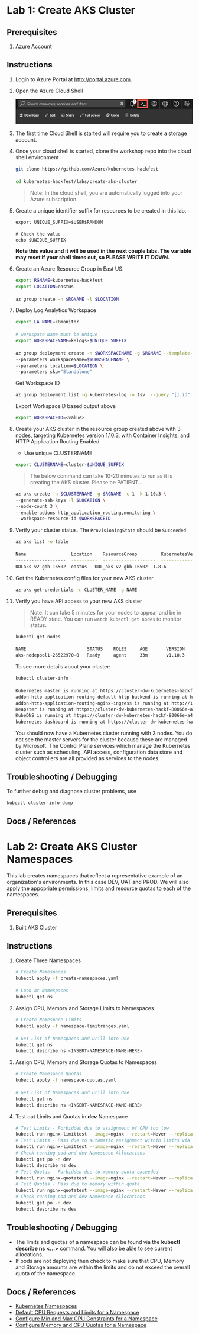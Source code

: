 # Lab 1: Create AKS Cluster

## Prerequisites 

1. Azure Account

## Instructions

1. Login to Azure Portal at http://portal.azure.com.
2. Open the Azure Cloud Shell

    ![Azure Cloud Shell](img-cloud-shell.png "Azure Cloud Shell")

3. The first time Cloud Shell is started will require you to create a storage account.

4. Once your cloud shell is started, clone the workshop repo into the cloud shell environment
    ```bash
    git clone https://github.com/Azure/kubernetes-hackfest

    cd kubernetes-hackfest/labs/create-aks-cluster
    ```

    > Note: In the cloud shell, you are automatically logged into your Azure subscription.

5. Create a unique identifier suffix for resources to be created in this lab.

    ```
    export UNIQUE_SUFFIX=$USER$RANDOM

    # Check the value
    echo $UNIQUE_SUFFIX
    ```

    **Note this value and it will be used in the next couple labs. The variable may reset if your shell times out, so PLEASE WRITE IT DOWN.**

6. Create an Azure Resource Group in East US.

    ```bash
    export RGNAME=kubernetes-hackfest
    export LOCATION=eastus
    
    az group create -n $RGNAME -l $LOCATION 
    ```

7. Deploy Log Analytics Workspace
   ```bash
   export LA_NAME=k8monitor
   
   # workspace Name must be unique
   export WORKSPACENAME=k8logs-$UNIQUE_SUFFIX
   
   az group deployment create -n $WORKSPACENAME -g $RGNAME --template-file azuredeploy-loganalytics.json \
   --parameters workspaceName=$WORKSPACENAME \
   --parameters location=$LOCATION \
   --parameters sku="Standalone"
   ```

   Get Workspace ID 
   ```bash
   az group deployment list -g kubernetes-log -o tsv  --query "[].id" | grep "k8logs"
   ```
   Export WorkspaceID based output above
   ```bash
   export WORKSPACEID=<value>
   ```

8. Create your AKS cluster in the resource group created above with 3 nodes, targeting Kubernetes version 1.10.3, with Container Insights, and HTTP Application Routing Enabled.
   * Use unique CLUSTERNAME

    ```bash
    export CLUSTERNAME=cluster-$UNIQUE_SUFFIX
    ```  

    > The below command can take 10-20 minutes to run as it is creating the AKS cluster. Please be PATIENT...

    ```bash
    az aks create -n $CLUSTERNAME -g $RGNAME -c 1 -k 1.10.3 \
    --generate-ssh-keys -l $LOCATION \
    --node-count 3 \
    --enable-addons http_application_routing,monitoring \
    --workspace-resource-id $WORKSPACEID
    ```

9. Verify your cluster status. The `ProvisioningState` should be `Succeeded`
    ```bash
    az aks list -o table

    Name                 Location    ResourceGroup         KubernetesVersion    ProvisioningState    Fqdn
    -------------------  ----------  --------------------  -------------------  -------------------  -------------------------------------------------------------------
    ODLaks-v2-gbb-16502  eastus   ODL_aks-v2-gbb-16502  1.8.6                Succeeded odlaks-v2--odlaks-v2-gbb-16-b23acc-17863579.hcp.centralus.azmk8s.io
    ```

10. Get the Kubernetes config files for your new AKS cluster

    ```bash
    az aks get-credentials -n CLUSTER_NAME -g NAME
    ```
     
11. Verify you have API access to your new AKS cluster

      > Note: It can take 5 minutes for your nodes to appear and be in READY state. You can run `watch kubectl get nodes` to monitor status.

     ```bash
     kubectl get nodes
    
     NAME                       STATUS    ROLES     AGE       VERSION
     aks-nodepool1-26522970-0   Ready     agent     33m       v1.10.3
     ```
 
     To see more details about your cluster:

     ```bash
     kubectl cluster-info

     Kubernetes master is running at https://cluster-dw-kubernetes-hackf-80066e-a44f3eb0.hcp.eastus.azmk8s.io:443
     addon-http-application-routing-default-http-backend is running at https://cluster-dw-kubernetes-hackf-80066e-a44f3eb0.hcp.eastus.azmk8s.io:443/api/v1/namespaces/kube-system/services/addon-http-application-routing-default-http-backend/proxy
     addon-http-application-routing-nginx-ingress is running at http://168.62.191.18:80 http://168.62.191.18:443
     Heapster is running at https://cluster-dw-kubernetes-hackf-80066e-a44f3eb0.hcp.eastus.azmk8s.io:443/api/v1/namespaces/kube-system/services/heapster/proxy
     KubeDNS is running at https://cluster-dw-kubernetes-hackf-80066e-a44f3eb0.hcp.eastus.azmk8s.io:443/api/v1/namespaces/kube-system/services/kube-dns:dns/proxy
     kubernetes-dashboard is running at https://cluster-dw-kubernetes-hackf-80066e-a44f3eb0.hcp.eastus.azmk8s.io:443/api/v1/namespaces/kube-system/services/kubernetes-dashboard/proxy 
     ```

     You should now have a Kubernetes cluster running with 3 nodes. You do not see the master servers for the cluster because these are managed by Microsoft. The Control Plane services which manage the Kubernetes cluster such as scheduling, API access, configuration data store and object controllers are all provided as services to the nodes.
     

## Troubleshooting / Debugging
To further debug and diagnose cluster problems, use

```bash
kubectl cluster-info dump
```

## Docs / References


# Lab 2: Create AKS Cluster Namespaces

This lab creates namespaces that reflect a representative example of an organization's environments. In this case DEV, UAT and PROD. We will also apply the appopriate permissions, limits and resource quotas to each of the namespaces.

## Prerequisites

1. Built AKS Cluster

## Instructions

1. Create Three Namespaces

    ```bash
    # Create Namespaces
    kubectl apply -f create-namespaces.yaml

    # Look at Namespaces
    kubectl get ns
    ```

2. Assign CPU, Memory and Storage Limits to Namespaces

    ```bash
    # Create Namespace Limits
    kubectl apply -f namespace-limitranges.yaml

    # Get List of Namespaces and Drill into One
    kubectl get ns
    kubectl describe ns <INSERT-NAMESPACE-NAME-HERE>
    ```

3. Assign CPU, Memory and Storage Quotas to Namespaces

    ```bash
    # Create Namespace Quotas
    kubectl apply -f namespace-quotas.yaml

    # Get List of Namespaces and Drill into One
    kubectl get ns
    kubectl describe ns <INSERT-NAMESPACE-NAME-HERE>
    ```

4. Test out Limits and Quotas in **dev** Namespace

    ```bash
    # Test Limits - Forbidden due to assignment of CPU too low
    kubectl run nginx-limittest --image=nginx --restart=Never --replicas=1 --port=80 --requests='cpu=100m,memory=256Mi' -n dev
    # Test Limits - Pass due to automatic assignment within limits via defaults
    kubectl run nginx-limittest --image=nginx --restart=Never --replicas=1 --port=80 -n dev
    # Check running pod and dev Namespace Allocations
    kubectl get po -n dev
    kubectl describe ns dev
    # Test Quotas - Forbidden due to memory quota exceeded
    kubectl run nginx-quotatest --image=nginx --restart=Never --replicas=1 --port=80 --requests='cpu=500m,memory=1Gi' -n dev
    # Test Quotas - Pass due to memory within quota
    kubectl run nginx-quotatest --image=nginx --restart=Never --replicas=1 --port=80 --requests='cpu=500m,memory=512Mi' -n dev
    # Check running pod and dev Namespace Allocations
    kubectl get po -n dev
    kubectl describe ns dev
    ```

## Troubleshooting / Debugging

* The limits and quotas of a namespace can be found via the **kubectl describe ns <...>** command. You will also be able to see current allocations.
* If pods are not deploying then check to make sure that CPU, Memory and Storage amounts are within the limits and do not exceed the overall quota of the namespace.

## Docs / References

* [Kubernetes Namespaces](https://kubernetes.io/docs/concepts/overview/working-with-objects/namespaces/)
* [Default CPU Requests and Limits for a Namespace](https://kubernetes.io/docs/tasks/administer-cluster/manage-resources/cpu-default-namespace/)
* [Configure Min and Max CPU Constraints for a Namespace](https://kubernetes.io/docs/tasks/administer-cluster/manage-resources/cpu-constraint-namespace/)
* [Configure Memory and CPU Quotas for a Namespace](https://kubernetes.io/docs/tasks/administer-cluster/manage-resources/quota-memory-cpu-namespace/)

